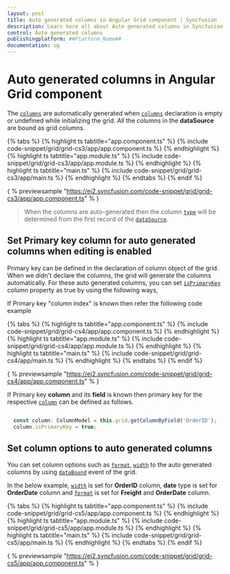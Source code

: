 ```yaml
---
layout: post
title: Auto generated columns in Angular Grid component | Syncfusion
description: Learn here all about Auto generated columns in Syncfusion ##Platform_Name## Grid component of Syncfusion Essential JS 2 and more.
control: Auto generated columns 
publishingplatform: ##Platform_Name##
documentation: ug
---
```


# Auto generated columns in Angular Grid component

The [`columns`](../../api/grid/column) are automatically generated when
[`columns`](../../api/grid/column)
declaration is empty or undefined while initializing the grid. All the columns in the **dataSource** are bound as grid columns.

{% tabs %}
{% highlight ts tabtitle="app.component.ts" %}
{% include code-snippet/grid/grid-cs3/app/app.component.ts %}
{% endhighlight %}
{% highlight ts tabtitle="app.module.ts" %}
{% include code-snippet/grid/grid-cs3/app/app.module.ts %}
{% endhighlight %}
{% highlight ts tabtitle="main.ts" %}
{% include code-snippet/grid/grid-cs3/app/main.ts %}
{% endhighlight %}
{% endtabs %}
{% endif %}
  
{ % previewsample "https://ej2.syncfusion.com/code-snippet/grid/grid-cs3/app/app.component.ts" % }

> When the columns are auto-generated then the column [`type`](../../api/grid/column/#type)
will be determined from the first record of the
[`dataSource`](../../api/grid/#datasource).

## Set Primary key column for auto generated columns when editing is enabled

Primary key can be defined in the declaration of column object of the grid. When we didn't declare the columns, the grid will generate the columns automatically. For these auto generated columns, you can set [`isPrimaryKey`](../../api/grid/column/#isprimarykey) column property as true by using the following ways,

If Primary key "column index" is known then refer the following code example

{% tabs %}
{% highlight ts tabtitle="app.component.ts" %}
{% include code-snippet/grid/grid-cs4/app/app.component.ts %}
{% endhighlight %}
{% highlight ts tabtitle="app.module.ts" %}
{% include code-snippet/grid/grid-cs4/app/app.module.ts %}
{% endhighlight %}
{% highlight ts tabtitle="main.ts" %}
{% include code-snippet/grid/grid-cs4/app/main.ts %}
{% endhighlight %}
{% endtabs %}
{% endif %}
  
{ % previewsample "https://ej2.syncfusion.com/code-snippet/grid/grid-cs4/app/app.component.ts" % }

If Primary key **column** and its **field** is known then primary key for the respective [`column`](https://ej2.syncfusion.com/documentation/api/grid/column/) can be defined as follows.

```typescript

  const column: ColumnModel = this.grid.getColumnByField('OrderID');
  column.isPrimaryKey = true;

```

## Set column options to auto generated columns

You can set column options such as [`format`](../../api/grid/column/#format), [`width`](../../api/grid/column/#width) to the auto generated columns by using [`dataBound`](../../api/grid/#databound) event of the grid.

In the below example, [`width`](../api/grid/column/#width) is set for **OrderID** column, **date** type is set for **OrderDate** column and [`format`](../api/grid/column/#format) is set for **Freight** and **OrderDate** column.

{% tabs %}
{% highlight ts tabtitle="app.component.ts" %}
{% include code-snippet/grid/grid-cs5/app/app.component.ts %}
{% endhighlight %}
{% highlight ts tabtitle="app.module.ts" %}
{% include code-snippet/grid/grid-cs5/app/app.module.ts %}
{% endhighlight %}
{% highlight ts tabtitle="main.ts" %}
{% include code-snippet/grid/grid-cs5/app/main.ts %}
{% endhighlight %}
{% endtabs %}
{% endif %}
  
{ % previewsample "https://ej2.syncfusion.com/code-snippet/grid/grid-cs5/app/app.component.ts" % }